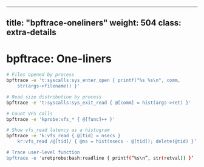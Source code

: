 
---
title:  "bpftrace-oneliners"
weight: 504
class: extra-details
---

# bpftrace: One-liners


```bash
# Files opened by process
bpftrace -e 't:syscalls:sys_enter_open { printf("%s %s\n", comm, 
    str(args->filename)) }'

# Read size distribution by process
bpftrace -e 't:syscalls:sys_exit_read { @[comm] = hist(args->ret) }'

# Count VFS calls
bpftrace -e 'kprobe:vfs_* { @[func]++ }'

# Show vfs_read latency as a histogram
bpftrace -e 'k:vfs_read { @[tid] = nsecs }
    kr:vfs_read /@[tid]/ { @ns = hist(nsecs - @[tid]); delete(@tid) }’

# Trace user-level function
bpftrace -e 'uretprobe:bash:readline { printf(“%s\n”, str(retval)) }’
```
